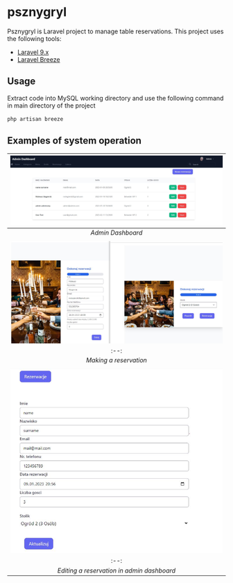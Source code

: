 # psznygryl

Psznygryl is Laravel project  to manage table reservations. This project uses the following tools:

- [Laravel 9.x](https://github.com/laravel/laravel)
- [Laravel Breeze](https://github.com/laravel/breeze)

## Usage

Extract code into MySQL working directory and use the following command in main directory of the project

```bash
php artisan breeze
```

## Examples of system operation


|![admin dashboard](examples/admin_dashboard.JPG)|
|:--:|
| *Admin Dashboard* |
||
|![reservation](examples/reservation.JPG)|
|:--:|
| *Making a reservation* |
||
|![edit panel](examples/edit_panel.JPG)|
|:--:|
| *Editing a reservation in admin dashboard* |

